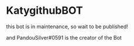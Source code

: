 # KatygithubBOT

this bot is in maintenance, so wait to be published!

and PandouSilver#0591 is the creator of the Bot
